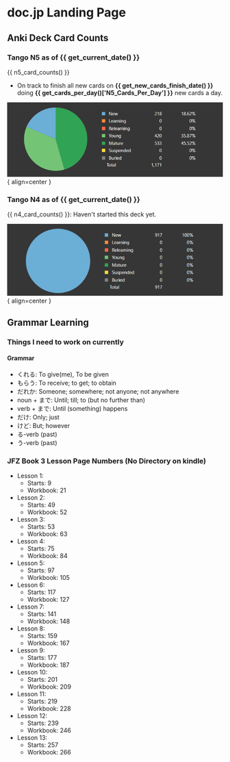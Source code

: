 # doc.jp Landing Page

## Anki Deck Card Counts

### Tango N5 as of {{ get_current_date() }}

{{ n5_card_counts() }} 

- On track to finish all new cards on **{{ get_new_cards_finish_date() }}** doing **{{ get_cards_per_day()['N5_Cards_Per_Day'] }}** new cards a day.

![Card Counts](./assets/anki-stats/n5-card-counts.png){ align=center }

### Tango N4 as of {{ get_current_date() }}

{{ n4_card_counts() }}: Haven't started this deck yet.

![Card Counts](./assets/anki-stats/n4-card-counts.png){ align=center }

## Grammar Learning

### Things I need to work on currently

#### Grammar

- くれる: To give(me), To be given
- もらう: To receive; to get; to obtain
- だれか: Someone; somewhere; not anyone; not anywhere
- noun + まで: Until; till; to (but no further than)
- verb + まで: Until (something) happens
- だけ: Only; just
- けど: But; however
- る-verb (past)
- う-verb (past)

### JFZ Book 3 Lesson Page Numbers (No Directory on kindle)

- Lesson 1:
    - Starts: 9
    - Workbook: 21
- Lesson 2:
    - Starts: 49
    - Workbook: 52
- Lesson 3:
    - Starts: 53
    - Workbook: 63
- Lesson 4:
    - Starts: 75
    - Workbook: 84
- Lesson 5:
    - Starts: 97
    - Workbook: 105
- Lesson 6:
    - Starts: 117
    - Workbook: 127
- Lesson 7:
    - Starts: 141
    - Workbook: 148
- Lesson 8:
    - Starts: 159
    - Workbook: 167
- Lesson 9:
    - Starts: 177
    - Workbook: 187
- Lesson 10:
    - Starts: 201
    - Workbook: 209
- Lesson 11:
    - Starts: 219
    - Workbook: 228
- Lesson 12:
    - Starts: 239
    - Workbook: 246
- Lesson 13:
    - Starts: 257
    - Workbook: 266